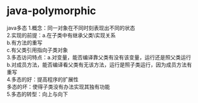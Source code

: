 # java-polymorphic
java多态
1.概念：同一对象在不同时刻表现出不同的状态<br>
2.实现的前提：a.在子类中有继承父类\实现关系<br>b.有方法的重写<br>c.有父类引用指向子类对象<br>
3.多态访问特点：a.对变量，能否编译靠父类有没有该变量，运行还是照父类运行<br>b.对成员方法，能否编译看父类有无该方法，运行是照子类运行，因为成员方法有重写<br>
4.多态的好：提高程序的扩展性<br>多态的坏：使得子类没有办法实现其独有功能<br>
5.多态的转型：向上与向下
